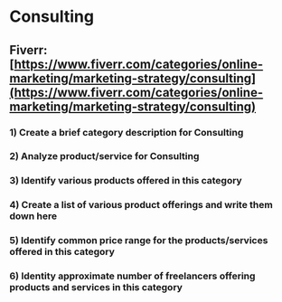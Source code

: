 # Consulting
## Fiverr: [https://www.fiverr.com/categories/online-marketing/marketing-strategy/consulting](https://www.fiverr.com/categories/online-marketing/marketing-strategy/consulting)
### 1) Create a brief category description for Consulting
### 2) Analyze product/service for Consulting
### 3) Identify various products offered in this category
### 4) Create a list of various product offerings and write them down here
### 5) Identify common price range for the products/services offered in this category
### 6) Identity approximate number of freelancers offering products and services in this category
